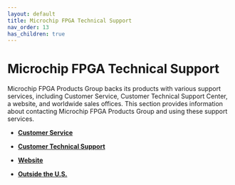 ```yaml
---
layout: default
title: Microchip FPGA Technical Support
nav_order: 13
has_children: true
---
```

# Microchip FPGA Technical Support

Microchip FPGA Products Group backs its products with various support services, including Customer Service, Customer Technical Support Center, a website, and worldwide sales offices. This section provides information about contacting Microchip FPGA Products Group and using these support services.

-   **[Customer Service](GUID-CD4AD298-15F2-44A8-A734-EBEE3A9AF154.md)**  

-   **[Customer Technical Support](GUID-CBA128DE-8057-48D6-B166-CC98F5DEEEFC.md)**  

-   **[Website](GUID-5A785935-F95C-40F2-8658-BE331AF364D4.md)**  

-   **[Outside the U.S.](GUID-C18852E1-B6BB-4741-A0B9-98971D59F6F3.md)**  


